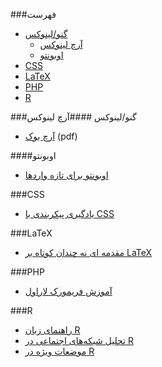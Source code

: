 ###فهرست
* [گنو/لینوکس](#%DA%AF%D9%86%D9%88%D9%84%DB%8C%D9%86%D9%88%DA%A9%D8%B3)
  * [آرچ لینوکس](#%D8%A2%D8%B1%DA%86-%D9%84%DB%8C%D9%86%D9%88%DA%A9%D8%B3)
  * [اوبونتو](#%D8%A7%D9%88%D8%A8%D9%88%D9%86%D8%AA%D9%88)
* [CSS](#css)
* [LaTeX](#latex)
* [PHP](#php)
* [R](#r)


###گنو/لینوکس
####آرچ لینوکس
* [آرچ بوک](http://linuxreview.ir/archbook/ArchBook-2012-1.pdf) (pdf)


####اوبونتو
* [اوبونتو برای تازه واردها](http://ubuntu-book.org/)


###CSS
* [یادگیری پیکربندی با CSS](http://fa.learnlayout.com/)


###LaTeX
* [مقدمه ای نه چندان کوتاه بر LaTeX](http://www.ctan.org/tex-archive/info/lshort/persian)


###PHP
* [آموزش فریمورک لاراول](http://laravel.ir/)


###R
* [راهنمای زبان R](http://cran.r-project.org/doc/contrib/Mousavi-R-lang_in_Farsi.pdf)
* [تحلیل شبکه‌های اجتماعی در R](http://cran.r-project.org/doc/contrib/Raeesi-SNA_in_R_in_Farsi.pdf)
* [موضعات ویژه در R](http://cran.r-project.org/doc/contrib/Mousavi-R_topics_in_Farsi.pdf)
